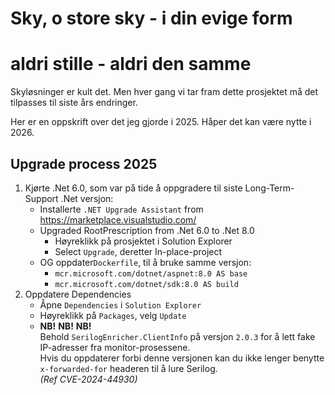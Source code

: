 # Sky, o store sky - i din evige form
# aldri stille - aldri den samme

Skyløsninger er kult det. Men hver gang vi tar fram dette prosjektet må det tilpasses til siste års endringer.

Her er en oppskrift over det jeg gjorde i 2025. Håper det kan være nytte i 2026.

## Upgrade process 2025

1) Kjørte .Net 6.0, som var på tide å oppgradere til siste Long-Term-Support .Net versjon:
     - Installerte `.NET Upgrade Assistant` from https://marketplace.visualstudio.com/
     - Upgraded RootPrescription from .Net 6.0 to .Net 8.0
       -  Høyreklikk på prosjektet i Solution Explorer
         - Select `Upgrade`, deretter In-place-project
     - OG oppdater`Dockerfile`, til å bruke samme versjon:
        - `mcr.microsoft.com/dotnet/aspnet:8.0 AS base`
        - `mcr.microsoft.com/dotnet/sdk:8.0 AS build`
2) Oppdatere Dependencies
    - Åpne `Dependencies` i `Solution Explorer`
    - Høyreklikk på `Packages`, velg `Update`
    - **NB!** **NB!** **NB!** \
      Behold `SerilogEnricher.ClientInfo` på versjon `2.0.3` for å lett fake IP-adresser fra monitor-prosessene.  \
      Hvis du oppdaterer forbi denne versjonen kan du ikke lenger benytte `x-forwarded-for` headeren til å lure Serilog. \
      _(Ref CVE-2024-44930)_
 